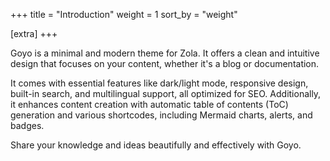 +++
title = "Introduction"
weight = 1
sort_by = "weight"

[extra]
+++

Goyo is a minimal and modern theme for Zola. It offers a clean and intuitive design that focuses on your content, whether it's a blog or documentation.

It comes with essential features like dark/light mode, responsive design, built-in search, and multilingual support, all optimized for SEO. Additionally, it enhances content creation with automatic table of contents (ToC) generation and various shortcodes, including Mermaid charts, alerts, and badges.

Share your knowledge and ideas beautifully and effectively with Goyo.